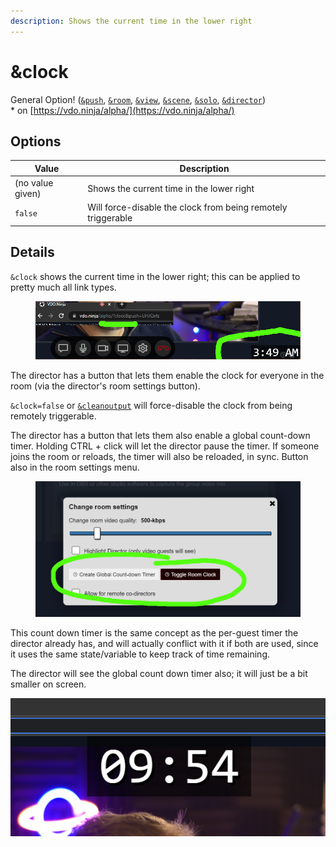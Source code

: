```yaml
---
description: Shows the current time in the lower right
---
```


# \&clock

General Option! ([`&push`](../../source-settings/push.md), [`&room`](../../general-settings/room.md), [`&view`](../view-parameters/view.md), [`&scene`](../view-parameters/scene.md), [`&solo`](and-solo.md), [`&director`](../../viewers-settings/director.md))\
\* on [https://vdo.ninja/alpha/](https://vdo.ninja/alpha/)

## Options

| Value            | Description                                                  |
| ---------------- | ------------------------------------------------------------ |
| (no value given) | Shows the current time in the lower right                    |
| `false`          | Will force-disable the clock from being remotely triggerable |

## Details

`&clock` shows the current time in the lower right; this can be applied to pretty much all link types.

<figure><img src="../../.gitbook/assets/image (1).png" alt=""><figcaption></figcaption></figure>

The director has a button that lets them enable the clock for everyone in the room (via the director's room settings button).

`&clock=false` or [`&cleanoutput`](../design-parameters/cleanoutput.md) will force-disable the clock from being remotely triggerable.

The director has a button that lets them also enable a global count-down timer. Holding CTRL + click will let the director pause the timer. If someone joins the room or reloads, the timer will also be reloaded, in sync. Button also in the room settings menu.

<figure><img src="../../.gitbook/assets/image (3).png" alt=""><figcaption></figcaption></figure>

This count down timer is the same concept as the per-guest timer the director already has, and will actually conflict with it if both are used, since it uses the same state/variable to keep track of time remaining.

The director will see the global count down timer also; it will just be a bit smaller on screen.

![](../../.gitbook/assets/image.png)
